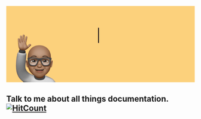 <p align="center">
  <img src="https://github.com/gaurav-nelson/gaurav-nelson/blob/master/header.gif?raw=true" />
</p>

## Talk to me about all things documentation. [![HitCount](http://hits.dwyl.com/gaurav-nelson/gaurav-nelson.svg)](http://hits.dwyl.com/gaurav-nelson/gaurav-nelson)
